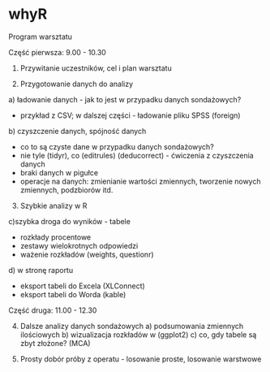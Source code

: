 # whyR

Program warsztatu

Część pierwsza: 9.00 - 10.30

1. Przywitanie uczestników, cel i plan warsztatu

2. Przygotowanie danych do analizy

a) ładowanie danych - jak to jest w przypadku danych sondażowych?
- przykład z CSV; w dalszej części - ładowanie pliku SPSS (foreign)

b) czyszczenie danych, spójność danych
- co to są czyste dane w przypadku danych sondażowych?
- nie tyle (tidyr), co (editrules) (deducorrect) - ćwiczenia z czyszczenia danych
- braki danych w pigułce
- operacje na danych: zmienianie wartości zmiennych, tworzenie nowych zmiennych, podzbiorów itd.

3) Szybkie analizy w R 

c)szybka droga do wyników - tabele
- rozkłady procentowe
- zestawy wielokrotnych odpowiedzi
- ważenie rozkładów (weights, questionr)

d) w stronę raportu
- eksport tabeli do Excela (XLConnect)
- eksport tabeli do Worda (kable)

Część druga: 11.00 - 12.30

4) Dalsze analizy danych sondażowych
a) podsumowania zmiennych ilościowych
b) wizualizacja rozkładów w (ggplot2)
c) co, gdy tabele są zbyt złożone? (MCA)

5) Prosty dobór próby z operatu - losowanie proste, losowanie warstwowe
